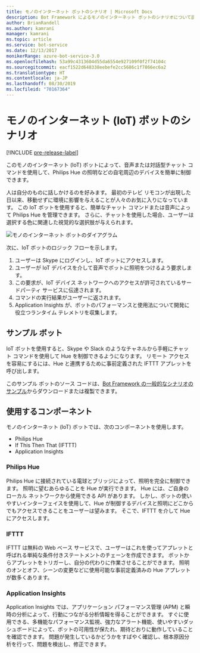 ```yaml
---
title: モノのインターネット ボットのシナリオ | Microsoft Docs
description: Bot Framework によるモノのインターネット ボットのシナリオについて説明します。
author: BrianRandell
ms.author: kamrani
manager: kamrani
ms.topic: article
ms.service: bot-service
ms.date: 12/13/2017
monikerRange: azure-bot-service-3.0
ms.openlocfilehash: 53a99c4313604d55da6554e927109f0f2f74104c
ms.sourcegitcommit: eacf1522d648338eebefe2cc5686c1f7866ec6a2
ms.translationtype: HT
ms.contentlocale: ja-JP
ms.lasthandoff: 08/30/2019
ms.locfileid: "70167364"
---
```

# <a name="internet-of-things-iot-bot-scenario"></a>モノのインターネット (IoT) ボットのシナリオ

[!INCLUDE [pre-release-label](includes/pre-release-label-v3.md)]

このモノのインターネット (IoT) ボットによって、音声または対話型チャット コマンドを使用して、Philips Hue の照明などの自宅周辺のデバイスを簡単に制御できます。

人は自分のものに話しかけるのを好みます。 最初のテレビ リモコンが出現した日以来、移動せずに環境に影響を与えることが人々のお気に入りになっています。 この IoT ボットを使用すると、簡単なチャット コマンドまたは音声によって Philips Hue を管理できます。 さらに、チャットを使用した場合、ユーザーは選択する色に関連した視覚的な選択肢が与えられます。

![モノのインターネット ボットのダイアグラム](~/media/scenarios/bot-service-scenario-iot-bot.png)

次に、IoT ボットのロジック フローを示します。

1. ユーザーは Skype にログインし、IoT ボットにアクセスします。
2. ユーザーが IoT デバイスを介して音声でボットに照明をつけるよう要求します。
3. この要求が、IoT デバイス ネットワークへのアクセスが許可されているサードパーティ サービスに伝達されます。
4. コマンドの実行結果がユーザーに返されます。
5. Application Insights が、ボットのパフォーマンスと使用法について開発に役立つランタイム テレメトリを収集します。

## <a name="sample-bot"></a>サンプル ボット
IoT ボットを使用すると、Skype や Slack のようなチャネルから手軽にチャット コマンドを使用して Hue を制御できるようになります。 リモート アクセスを容易にするには、Hue と連携するために事前定義された IFTTT アプレットを呼び出します。

このサンプル ボットのソース コードは、[Bot Framework の一般的なシナリオのサンプル](https://aka.ms/abs-scenarios)からダウンロードまたは複製できます。

## <a name="components-youll-use"></a>使用するコンポーネント
モノのインターネット (IoT) ボットでは、次のコンポーネントを使用します。
-   Philips Hue
-   If This Then That (IFTTT)
-   Application Insights

### <a name="philips-hue"></a>Philips Hue
Philips Hue に接続されている電球とブリッジによって、照明を完全に制御できます。 照明に望むあらゆることを Hue が実行できます。 Hue には、ご自身のローカル ネットワークから使用できる API があります。 しかし、ボットの使いやすいインターフェイスを使用して、Hue が制御するデバイスと照明にどこからでもアクセスできることをユーザーは望みます。 そこで、IFTTT を介して Hue にアクセスします。

### <a name="ifttt"></a>IFTTT
IFTTT は無料の Web ベース サービスで、ユーザーはこれを使ってアプレットと呼ばれる単純な条件付きステートメントのチェーンを作成できます。 ボットからアプレットをトリガーし、自分の代わりに作業させることができます。 照明のオンとオフ、シーンの変更などに使用可能な事前定義済みの Hue アプレットが数多くあります。

### <a name="application-insights"></a>Application Insights
Application Insights では、アプリケーション パフォーマンス管理 (APM) と瞬時の分析によって、行動につながる分析情報を得ることができます。 すぐに使用できる、多機能なパフォーマンス監視、強力なアラート機能、使いやすいダッシュボードによって、ボットの可用性が保たれ、期待どおりに動作していることを確認できます。 問題が発生しているかどうかをすばやく確認し、根本原因分析を行って、問題を検出し、修正できます。

